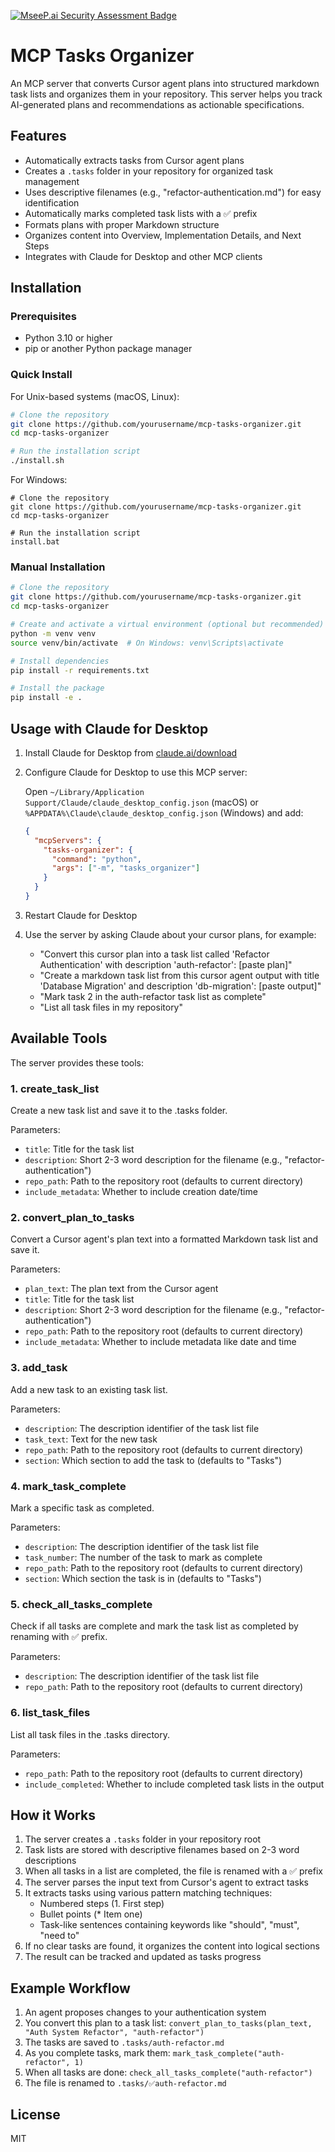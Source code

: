 [![MseeP.ai Security Assessment Badge](https://mseep.net/pr/huntsyea-mcp-tasks-organizer-badge.png)](https://mseep.ai/app/huntsyea-mcp-tasks-organizer)

# MCP Tasks Organizer

An MCP server that converts Cursor agent plans into structured markdown task lists and organizes them in your repository. This server helps you track AI-generated plans and recommendations as actionable specifications.

## Features

- Automatically extracts tasks from Cursor agent plans
- Creates a `.tasks` folder in your repository for organized task management
- Uses descriptive filenames (e.g., "refactor-authentication.md") for easy identification
- Automatically marks completed task lists with a ✅ prefix
- Formats plans with proper Markdown structure
- Organizes content into Overview, Implementation Details, and Next Steps
- Integrates with Claude for Desktop and other MCP clients

## Installation

### Prerequisites

- Python 3.10 or higher
- pip or another Python package manager

### Quick Install

For Unix-based systems (macOS, Linux):

```bash
# Clone the repository
git clone https://github.com/yourusername/mcp-tasks-organizer.git
cd mcp-tasks-organizer

# Run the installation script
./install.sh
```

For Windows:

```batch
# Clone the repository
git clone https://github.com/yourusername/mcp-tasks-organizer.git
cd mcp-tasks-organizer

# Run the installation script
install.bat
```

### Manual Installation

```bash
# Clone the repository
git clone https://github.com/yourusername/mcp-tasks-organizer.git
cd mcp-tasks-organizer

# Create and activate a virtual environment (optional but recommended)
python -m venv venv
source venv/bin/activate  # On Windows: venv\Scripts\activate

# Install dependencies
pip install -r requirements.txt

# Install the package
pip install -e .
```

## Usage with Claude for Desktop

1. Install Claude for Desktop from [claude.ai/download](https://claude.ai/download)

2. Configure Claude for Desktop to use this MCP server:

   Open `~/Library/Application Support/Claude/claude_desktop_config.json` (macOS) or `%APPDATA%\Claude\claude_desktop_config.json` (Windows) and add:

   ```json
   {
     "mcpServers": {
       "tasks-organizer": {
         "command": "python",
         "args": ["-m", "tasks_organizer"]
       }
     }
   }
   ```

3. Restart Claude for Desktop

4. Use the server by asking Claude about your cursor plans, for example:
   - "Convert this cursor plan into a task list called 'Refactor Authentication' with description 'auth-refactor': [paste plan]"
   - "Create a markdown task list from this cursor agent output with title 'Database Migration' and description 'db-migration': [paste output]"
   - "Mark task 2 in the auth-refactor task list as complete"
   - "List all task files in my repository"

## Available Tools

The server provides these tools:

### 1. create_task_list

Create a new task list and save it to the .tasks folder.

Parameters:
- `title`: Title for the task list
- `description`: Short 2-3 word description for the filename (e.g., "refactor-authentication") 
- `repo_path`: Path to the repository root (defaults to current directory)
- `include_metadata`: Whether to include creation date/time

### 2. convert_plan_to_tasks

Convert a Cursor agent's plan text into a formatted Markdown task list and save it.

Parameters:
- `plan_text`: The plan text from the Cursor agent
- `title`: Title for the task list
- `description`: Short 2-3 word description for the filename (e.g., "refactor-authentication")
- `repo_path`: Path to the repository root (defaults to current directory)
- `include_metadata`: Whether to include metadata like date and time

### 3. add_task

Add a new task to an existing task list.

Parameters:
- `description`: The description identifier of the task list file
- `task_text`: Text for the new task
- `repo_path`: Path to the repository root (defaults to current directory)
- `section`: Which section to add the task to (defaults to "Tasks")

### 4. mark_task_complete

Mark a specific task as completed.

Parameters:
- `description`: The description identifier of the task list file
- `task_number`: The number of the task to mark as complete
- `repo_path`: Path to the repository root (defaults to current directory)
- `section`: Which section the task is in (defaults to "Tasks")

### 5. check_all_tasks_complete

Check if all tasks are complete and mark the task list as completed by renaming with ✅ prefix.

Parameters:
- `description`: The description identifier of the task list file
- `repo_path`: Path to the repository root (defaults to current directory)

### 6. list_task_files

List all task files in the .tasks directory.

Parameters:
- `repo_path`: Path to the repository root (defaults to current directory)
- `include_completed`: Whether to include completed task lists in the output

## How it Works

1. The server creates a `.tasks` folder in your repository root
2. Task lists are stored with descriptive filenames based on 2-3 word descriptions
3. When all tasks in a list are completed, the file is renamed with a ✅ prefix
4. The server parses the input text from Cursor's agent to extract tasks
5. It extracts tasks using various pattern matching techniques:
   - Numbered steps (1. First step)
   - Bullet points (* Item one)
   - Task-like sentences containing keywords like "should", "must", "need to"
6. If no clear tasks are found, it organizes the content into logical sections
7. The result can be tracked and updated as tasks progress

## Example Workflow

1. An agent proposes changes to your authentication system
2. You convert this plan to a task list: `convert_plan_to_tasks(plan_text, "Auth System Refactor", "auth-refactor")`
3. The tasks are saved to `.tasks/auth-refactor.md`
4. As you complete tasks, mark them: `mark_task_complete("auth-refactor", 1)`
5. When all tasks are done: `check_all_tasks_complete("auth-refactor")`
6. The file is renamed to `.tasks/✅auth-refactor.md`

## License

MIT 